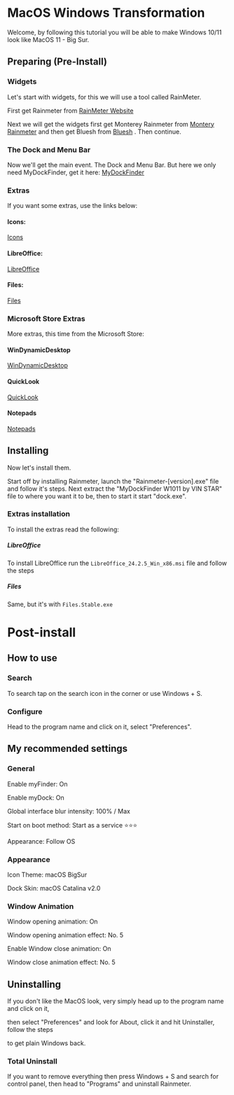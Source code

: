# MacOS Windows Transformation
Welcome, by following this tutorial you will be able to make Windows 10/11 look like MacOS 11 - Big Sur.

## Preparing (Pre-Install)
### Widgets
Let's start with widgets, for this
we will use a tool called
RainMeter.
 
First get Rainmeter from
[RainMeter Website](https://www.rainmeter.net)

Next we will get the widgets
first get Monterey Rainmeter from
[Montery Rainmeter](https://shorturl.at/nkZvZ)
and then get Bluesh from
[Bluesh](https://shorturl.at/wVLgg)
. Then continue.

### The Dock and Menu Bar
Now we'll get the main event. The Dock and Menu Bar.
But here we only need MyDockFinder, get it here:
[MyDockFinder](https://www.mediafire.com/file/r4te70vpe9td4fk/MyDockFinder_W1011_by_VIN_STAR.zip/file)

### Extras
If you want some extras, use the links below:

#### Icons:

[Icons]((https://drive.google.com/file/d/19VSivGIYyrHXUwscGSbk6YZaJ8rpHAd1/view?usp=drive_link))

#### LibreOffice:

[LibreOffice](https://www.mirrorservice.org/sites/download.documentfoundation.org/tdf/libreoffice/stable/24.2.5/win/x86/LibreOffice_24.2.5_Win_x86.msi)

#### Files:

[Files](https://cdn.files.community/files/download/Files.Stable.exe)

### Microsoft Store Extras
More extras, this time from the Microsoft Store:

#### WinDynamicDesktop
[WinDynamicDesktop](https://apps.microsoft.com/detail/9nm8n7dq3z5f?hl=en-UK&gl=UK)

#### QuickLook
[QuickLook](https://apps.microsoft.com/detail/9nv4bs3l1h4s?hl=en-UK&gl=UK)

#### Notepads
[Notepads](https://apps.microsoft.com/detail/9nhl4nsc67wm?rtc=1&hl=en-gb&gl=GB)

## Installing

Now let's install them. 

Start off by installing Rainmeter, launch the "Rainmeter-[version].exe" file and follow it's steps. Next extract the "MyDockFinder W1011 by VIN STAR" file to where you want it to be, then to start it start "dock.exe".

### Extras installation
To install the extras read the following:

##### LibreOffice
To install LibreOffice run the `LibreOffice_24.2.5_Win_x86.msi` file and follow the steps

##### Files
Same, but it's with `Files.Stable.exe`

# Post-install

## How to use
### Search
To search tap on the search icon in the corner or use Windows + S.
### Configure
Head to the program name and click on it, select "Preferences".

## My recommended settings

### General
 Enable myFinder: On
 
 Enable myDock: On
  
 Global interface blur intensity: 100% / Max
 
 Start on boot method: Start as a service ⭐⭐⭐
 
 Appearance: Follow OS
### Appearance
Icon Theme: macOS BigSur

Dock Skin: macOS Catalina v2.0
### Window Animation
Window opening animation: On

Window opening animation effect: No. 5

Enable Window close animation: On

Window close animation effect: No. 5

## Uninstalling
If you don't like the MacOS look, very simply head up to the program name and click on it,

then select "Preferences" and look for About, click it and hit Uninstaller, follow the steps

to get plain Windows back.

### Total Uninstall
If you want to remove everything then press Windows + S and search for control panel, then head to "Programs" and uninstall Rainmeter.
